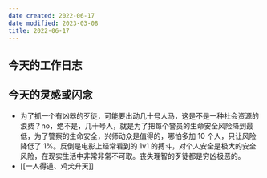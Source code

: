 ```yaml
---
date created: 2022-06-17
date modified: 2023-03-08
title: 2022-06-17
---
```


## 今天的工作日志

## 今天的灵感或闪念

- 为了抓一个有凶器的歹徒，可能要出动几十号人马，这是不是一种社会资源的浪费？no，绝不是，几十号人，就是为了把每个警员的生命安全风险降到最低，为了警察的生命安全，兴师动众是值得的，哪怕多加 10 个人，只让风险降低了 1%。反倒是电影上经常看到的 1v1 的搏斗，对个人安全是极大的安全风险，在现实生活中非常非常不可取。丧失理智的歹徒都是穷凶极恶的。
- [[一人得道、鸡犬升天]]
